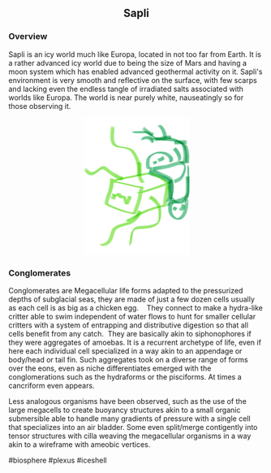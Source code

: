 <h2 align="center">Sapli
</h2>

### Overview

Sapli is an icy world much like Europa, located in not too far from Earth.  It is a rather advanced icy world due to being the size of Mars and having a moon system which has enabled advanced geothermal activity on it.  Sapli's environment is very smooth and reflective on the surface, with few scarps and lacking even the endless tangle of irradiated salts associated with worlds like Europa.  The world is near purely white, nauseatingly so for those observing it.  


<p align="center">
<img src="https://github.com/Insculpo/Sandbox_Galaxy/blob/Galactic/Stellar_Abyss_Setting_Bible/Photo_Directory/Conglomerate.png" width="210" height="270">
</p>

### Conglomerates

Conglomerates are Megacellular life forms adapted to the pressurized depths of subglacial seas, they are made of just a few dozen cells usually as each cell is as big as a chicken egg.    They connect to make a hydra-like critter able to swim independent of water flows to hunt for smaller cellular critters with a system of entrapping and distributive digestion so that all cells benefit from any catch.  They are basically akin to siphonophores if they were aggregates of amoebas.  It is a recurrent archetype of life, even if here each individual cell specialized in a way akin to an appendage or body/head or tail fin.  Such aggregates took on a diverse range of forms over the eons, even as niche differentiates emerged with the conglomerations such as the hydraforms or the pisciforms.  At times a cancriform even appears. 

Less analogous organisms have been observed, such as the use of the large megacells to create buoyancy structures akin to a small organic submersible able to handle many gradients of pressure with a single cell that specializes into an air bladder.  Some even split/merge contigently into tensor structures with cilla weaving the megacellular organisms in a way akin to a wireframe with ameobic vertices.

#biosphere 
#plexus 
#iceshell
